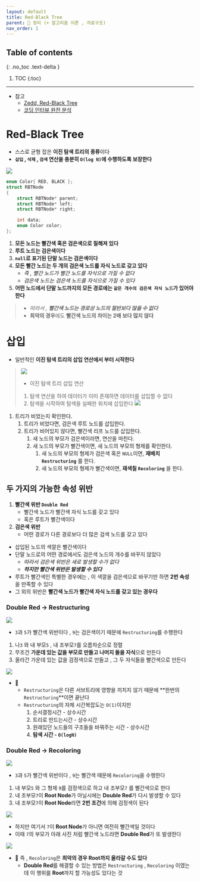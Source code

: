 ```yaml
---
layout: default
title: Red-Black Tree
parent: 📕 정리 (+ 알고리즘 이론 , 자료구조)
nav_order: 1
---
```

## Table of contents
{: .no_toc .text-delta }

1. TOC
{:toc}
---


- 참고
  - [Zedd, Red-Black Tree](https://zeddios.tistory.com/237)
  - [코딩 인터뷰 완전 분석](http://englishonlineclub.com/pdf/Cracking%20the%20Coding%20Interview%20-%20189%20Programming%20Questions%20and%20Solutions%20(6th%20Edition)%20[EnglishOnlineClub.com].pdf)

# **<span class="text-red-300">Red</span>-<span class="text-grey-dk-300">Black</span> Tree**
- 스스로 균형 잡은 **이진 탐색 트리의 종류**이다
- **`삽입` , `삭제` , `검색` 연산을 충분히 `O(log N)`에 수행하도록 보장한다**

![](../../assets/images/algorithmTheory/red-black_tree.svg)

```c
enum Color{ RED, BLACK };
struct RBTNode
{
	struct RBTNode* parent;
	struct RBTNode* left;
	struct RBTNode* right;

	int data;
	enum Color color;	
};
```

1. **모든 노드는 빨간색 혹은 검은색으로 칠해져 있다** 
2. **루트 노드는 검은색이다**
3. **`null`로 표기된 단말 노드는 검은색이다**
4. **모든 <span class="text-red-300">빨간 노드</span>는 두 개의 검은색 노드를 자식 노드로 갖고 있다**
   - *즉 , <span class="text-red-300">빨간 노드</span>가 <span class="text-red-300">빨간 노드</span>를 자식으로 가질 수 없다*
   - *검은색 노드는 검은색 노드를 자식으로 가질 수 있다*
5. **어떤 노드에서 단말 노드까지의 모든 경로에는 `같은 개수의 검은색 자식 노드`가 있어야 한다**

> - *따라서 , **빨간색 노드는 경로상 노드의 절반보다 많을 수 없다***
> - **최악의 경우**에도 **빨간색 노드의 차이는 2배 보다 많지 않다**

# **삽입**
- 일반적인 **이진 탐색 트리의 삽입 연산에서 부터 시작한다**


> ![](../../assets/images/algorithmTheory/binarySearchTree.jpg)
> - 이진 탐색 트리 삽입 연산
> 1. 탐색 연산을 하여 데이터가 이미 존재하면 데이터를 삽입할 수 없다
> 2. 탐색을 시작하여 탐색을 실패한 위치에 삽입한다
> ![](../../assets/images/algorithmTheory/binarySearchTreeInsert.jpg)

1. 트리가 비었는지 확인한다.
   1. 트리가 비었다면, 검은색 루트 노드를 삽입한다.
   2. 트리가 비어있지 않다면, 빨간색 리프 노드를 삽입한다.
      1. 새 노드의 부모가 검은색이라면, 연산을 마친다.
      2. 새 노드의 부모가 빨간색이면, 새 노드의 부모의 형제를 확인한다.
         1. 새 노드의 부모의 형제가 검은색 혹은 `NULL`이면, **재배치 `Restructuring`** 를 한다.
         2. 새 노드의 부모의 형제가 빨간색이면, **재색칠 `Recoloring`** 을 한다.

## 두 가지의 가능한 속성 위반
1. **<span class="text-red-300">빨간색 위반 `Double Red`</span>**
   - 빨간색 노드가 빨간색 자식 노드를 갖고 있다
   - 혹은 루트가 빨간색이다
2. **검은색 위반**
   - 어떤 경로가 다른 경로보다 더 많은 검색 노드를 갖고 있다

- 삽입된 노드의 색깔은 빨간색이다
- 단말 노드로의 어떤 경로에서도 검은색 노드의 개수를 바꾸지 않았다
  - *따라서 검은색 위반은 새로 발생할 수가 없다*
  - ***하지만 <span class="text-red-300">빨간색 위반</span>은 발생할 수 있다***
- 루트가 빨간색인 특별한 경우에는 , 이 색깔을 검은색으로 바꾸기만 하면 **2번 속성**을 만족할 수 있다
- 그 외의 위반은 **빨간색 노드가 빨간색 자식 노드를 갖고 있는 경우다**

### **Double Red → Restructuring**

![](../../assets/images/algorithmTheory/restructuring1.png)

- `3`과 `5`가 빨간색 위반이다 , `9`는 검은색이기 때문에 `Restructuring`를 수행한다

1. 나`3` 와 내 부모`5` , 내 조부모`7`를 오름차순으로 정렬
2. 무조건 **가운데 있는 값을 부모로 만들고 나머지 둘을 자식**으로 만든다
3. 올라간 가운데 있는 값을 검정색으로 만들고 , 그 두 자식들을 빨간색으로 만든다

![](../../assets/images/algorithmTheory/restructuring2.png)

- 📌  
  - `Restructuring`은 다른 서브트리에 영향을 끼치지 않기 때문에 **한번의 `Restructuring`**이면 끝난다
  - `Restructuring`의 자체 시간복잡도는 `O(1)`이지만
    1. 순서결정시간 - 상수시간
    2. 트리로 만드는시간 - 상수시간
    3. 원래있던 노드들의 구조들을 바꿔주는 시간 - 상수시간
    4. **탐색 시간 - `O(logN)`**

### **Double Red → Recoloring**

![](../../assets/images/algorithmTheory/recoloring1.png)

- `3`과 `5`가 빨간색 위반이다 , `9`는 빨간색 때문에 `Recoloring`을 수행한다

1. 내 부모`5` 와 그 형제 `9`를 검정색으로 하고 내 조부모`7` 를 빨간색으로 한다
2. 내 조부모`7`이 **Root Node**가 아닐시에는 **Double Red**가 다시 발생할 수 있다
3. 내 조부모`7`이 **Root Node**라면 **2번 조건**에 의해 검정색이 된다

![](../../assets/images/algorithmTheory/recoloring2.png)

- 하지만 여기서 `7`이 **Root Node**가 아니면 여전히 빨간색일 것이다
- 이때 `7`의 부모가 아래 사진 처럼 빨간색 노드라면 **Double Red**가 또 발생한다

![](../../assets/images/algorithmTheory/recoloring3.png)

- 📌 즉 , `Recoloring`은 **최악의 경우 Root까지 올라갈 수도 있다**
  - **Double Red**를 해결할 수 있는 방법은 `Restructuring` , `Recoloring` 이였는데 이 행위를 **Root**까지 할 가능성도 있다는 것